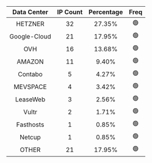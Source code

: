 | Data Center | IP Count | Percentage | Freq |
|:------------:|:--------:|:-----------:|:-----:|
| HETZNER | 32 | 27.35% | 🟢 |
| Google-Cloud | 21 | 17.95% | 🟢 |
| OVH | 16 | 13.68% | 🟢 |
| AMAZON | 11 | 9.40% | 🟢 |
| Contabo | 5 | 4.27% | 🟢 |
| MEVSPACE | 4 | 3.42% | 🟢 |
| LeaseWeb | 3 | 2.56% | 🟢 |
| Vultr | 2 | 1.71% | 🟢 |
| Fasthosts | 1 | 0.85% | 🟢 |
| Netcup | 1 | 0.85% | 🟢 |
| OTHER | 21 | 17.95% | 🟢 |